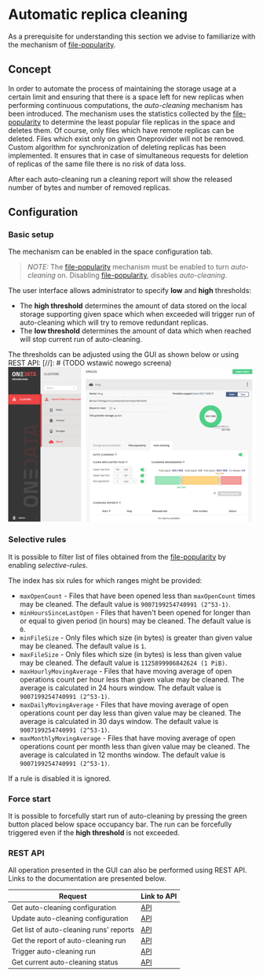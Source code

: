 # Automatic replica cleaning

As a prerequisite for understanding this section we advise to familiarize with 
the mechanism of [file-popularity](../administering_onedata/file_popularity.md).

<!-- toc -->

## Concept

In order to automate the process of maintaining the storage usage at a certain 
limit and ensuring that there is a space left for new replicas when performing 
continuous computations, the *auto-cleaning* mechanism has been introduced.
The mechanism uses the statistics collected by the 
[file-popularity](../administering_onedata/file_popularity.md) to determine
the least popular file replicas in the space and deletes them.
Of course, only files which have remote replicas can be deleted. 
Files which exist only on given Oneprovider will not be removed.
Custom algorithm for synchronization of deleting replicas has been implemented.
It ensures that in case of simultaneous requests for deletion of replicas of the same file
there is no risk of data loss.

After each auto-cleaning run a cleaning report will show the released number of
bytes and number of removed replicas.

## Configuration

### Basic setup

The mechanism can be enabled in the space configuration tab.

> *NOTE:* 
>The [file-popularity](../administering_onedata/file_popularity.md) mechanism 
must be enabled to turn *auto-cleaning* on. 
> Disabling [file-popularity](../administering_onedata/file_popularity.md), disables *auto-cleaning*.
 
The user interface allows administrator to specify **low** and **high** thresholds:
* The **high threshold** determines the amount of data stored on the local
storage supporting given space  which when exceeded will trigger run of auto-cleaning which will try to remove redundant replicas. 
* The **low threshold** determines the amount of data which when reached will stop current run of auto-cleaning.  

The thresholds can be adjusted using the GUI as shown below or using REST API:
[//]: # (TODO wstawić nowego screena)
![](../img/admin/op_panel_auto_cleaning.png)


### Selective rules

It is possible to filter list of files obtained from the 
[file-popularity](../administering_onedata/file_popularity.md) by enabling *selective-rules*.

The index has six rules for which ranges might be provided:
* `maxOpenCount` - Files that have been opened less than `maxOpenCount` times may be cleaned.
  The default value is `9007199254740991 (2^53-1)`.
* `minHoursSinceLastOpen` - Files that haven't been opened for longer than or equal
  to given period (in hours) may be cleaned. The default value is `0`.
* `minFileSize` - Only files which size (in bytes) is greater than given value may be cleaned.
  The default value is `1`.
* `maxFileSize` - Only files which size (in bytes) is less than given value may be cleaned.
  The default value is `1125899906842624 (1 PiB)`.
* `maxHourlyMovingAverage` - Files that have moving average of open operations
  count per hour less than given value may be cleaned. The average is calculated
  in 24 hours window. The default value is `9007199254740991 (2^53-1)`.
* `maxDailyMovingAverage` - Files that have moving average of open operations
  count per day less than given value may be cleaned. The average is calculated in 
  30 days window. The default value is `9007199254740991 (2^53-1)`.
* `maxMonthlyMovingAverage` - Files that have moving average of open operations
  count per month less than given value may be cleaned. The average is calculated
  in 12 months window. The default value is `9007199254740991 (2^53-1)`.

If a rule is disabled it is ignored.

### Force start

It is possible to forcefully start run of auto-cleaning by pressing the green button
placed below space occupancy bar. The run can be forcefully triggered even
if the **high threshold** is not exceeded.

### REST API

All operation presented in the GUI can also be performed using REST API.
Links to the documentation are presented below.

| Request                                 | Link to API |
|---------------------------------------- |-------------|
| Get auto-cleaning configuration         | [API](https://onedata.org/#/home/api/latest/onepanel?anchor=operation/get_space_auto_cleaning_configuration)|        
| Update auto-cleaning configuration      | [API](https://onedata.org/#/home/api/latest/onepanel?anchor=operation/configure_space_auto_cleaning)|
| Get list of auto-cleaning runs' reports | [API](https://onedata.org/#/home/api/latest/onepanel?anchor=operation/get_provider_space_auto_cleaning_reports)|
| Get the report of auto-cleaning run     | [API](https://onedata.org/#/home/api/latest/onepanel?anchor=operation/get_provider_space_auto_cleaning_report)|
| Trigger auto-cleaning run               | [API](https://onedata.org/#/home/api/latest/onepanel?anchor=operation/trigger_auto_cleaning)|
| Get current auto-cleaning status        | [API](https://onedata.org/#/home/api/latest/onepanel?anchor=operation/get_provider_space_auto_cleaning_status)|